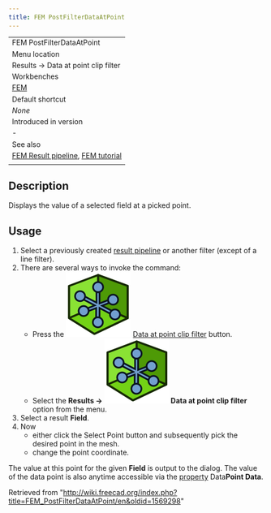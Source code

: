 ```yaml
---
title: FEM PostFilterDataAtPoint
---
```


|                                                                                                                               |
| ----------------------------------------------------------------------------------------------------------------------------- |
| FEM PostFilterDataAtPoint                                                                                                     |
| Menu location                                                                                                                 |
| Results → Data at point clip filter                                                                                           |
| Workbenches                                                                                                                   |
| [FEM](/FEM_Workbench "FEM Workbench")                                                                                         |
| Default shortcut                                                                                                              |
| _None_                                                                                                                        |
| Introduced in version                                                                                                         |
| -                                                                                                                             |
| See also                                                                                                                      |
| [FEM Result pipeline](/FEM_PostPipelineFromResult "FEM PostPipelineFromResult"), [FEM tutorial](/FEM_tutorial "FEM tutorial") |
|                                                                                                                               |

## Description

Displays the value of a selected field at a picked point.

## Usage

1. Select a previously created [result pipeline](/FEM_PostPipelineFromResult "FEM PostPipelineFromResult") or another filter (except of a line filter).
2. There are several ways to invoke the command:
   - Press the ![](/src/assets/images/FEM_PostFilterDataAtPoint.svg) [Data at point clip filter](/FEM_PostFilterDataAtPoint "FEM PostFilterDataAtPoint") button.
   - Select the **Results → ![](/src/assets/images/FEM_PostFilterDataAtPoint.svg) Data at point clip filter** option from the menu.
3. Select a result **Field**.
4. Now
   - either click the Select Point button and subsequently pick the desired point in the mesh.
   - change the point coordinate.

The value at this point for the given **Field** is output to the dialog. The value of the data point is also anytime accessible via the [property](/Property_editor "Property editor") Data**Point Data**.

Retrieved from "<http://wiki.freecad.org/index.php?title=FEM_PostFilterDataAtPoint/en&oldid=1569298>"
